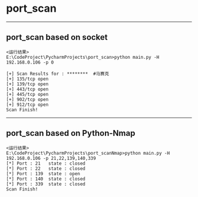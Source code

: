 # port_scan

---------------------------------------
## port_scan based on socket


```
<运行结果>
E:\CodeProject\PycharmProjects\port_scan>python main.py -H 192.168.0.106 -p 0

[+] Scan Results for : ********  #马赛克
[+] 135/tcp open
[+] 139/tcp open
[+] 443/tcp open
[+] 445/tcp open
[+] 902/tcp open
[+] 912/tcp open
Scan Finish!

```

---------------------------------------
## port_scan based on Python-Nmap


```
<运行结果>
E:\CodeProject\PycharmProjects\port_scanNmap>python main.py -H 192.168.0.106 -p 21,22,139,140,339
[*] Port : 21   state : closed
[*] Port : 22   state : closed
[*] Port : 139  state : open
[*] Port : 140  state : closed
[*] Port : 339  state : closed
Scan Finish!

```
